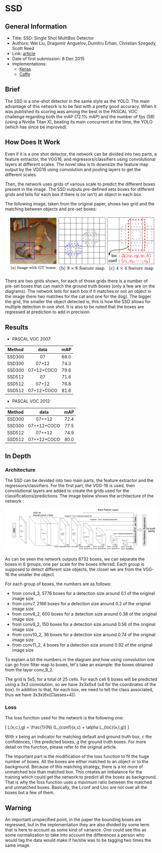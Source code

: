 # SSD

## General Information

- Title: SSD: Single Shot MultiBox Detector
- Authors: Wei Liu, Dragomir Anguelov, Dumitru Erhan, Christian Szegedy, Scott Reed
- Link: [article](https://arxiv.org/abs/1512.02325)
- Date of first submission: 8 Dec 2015
- Implementations:
    - [Keras](https://github.com/rykov8/ssd_keras)
    - [Caffe](https://github.com/weiliu89/caffe/tree/ssd)

## Brief

The SSD is a one-shot detector in the same style as the YOLO. The main advantage of this network is to be fast with a pretty good accuracy. When it was published its scoring was among the best in the PASCAL VOC challenge regarding both the mAP (72.1% mAP) and the number of fps (58) (using a  Nvidia Titan X), beating its main concurrent at the time, the YOLO (which has since be improved).

## How Does It Work

Even if it is a one shot detector, the network can be divided into two parts, a feature extractor, the VGG16, and regressors/classifiers using convolutional layers at different scales. The novel idea is to downsize the feature map output by the VGG16 using convolution and pooling layers to get the different scales.

Then, the network uses grids of various scale to predict the different boxes present in the image. The SSD outputs pre-defined sets boxes for different grids and tells for each box if there is (or isn't) an object in each box.

The following image, taken from the original paper, shows two grid and the matching between objects and pre-set boxes:

![How Does It Work](https://github.com/D3lt4lph4/papers/blob/master/docs/images/imageclassif/ssd/ssd-classif-how.png?raw=true "SSD grid")

There are two grids shown, for each of those grids there is a number of pre-set boxes that can match the ground truth boxes (only a few are on the diagrams). The network tells for each box if it matches or not an object in the image (here two matches for the cat and one for the dog). The bigger the grid, the smaller the object detected is, this is how the SSD allows for multiple detection in one shot.
It is also to be noted that the boxes are regressed at prediction to add in precision.

## Results

- PASCAL VOC 2007:

| Method | data | mAP |
|--------|:----:|:---:|
|SSD300 | 07 | 68.0 |
|SSD300 | 07+12 | 74.3 |
|SSD300 | 07+12+COCO | 79.6 |
|SSD512 | 07 | 71.6 |
|SSD512 | 07+12 | 76.8 |
|SSD512 | 07+12+COCO | 81.6 |

- PASCAL VOC 2012:

| Method | data | mAP |
|--------|:----:|:---:|
| SSD300 | 07++12 | 72.4 |
| SSD300 | 07++12+COCO | 77.5 |
| SSD512 | 07++12 | 74.9 |
| SSD512 | 07++12+COCO | 80.0 |

## In Depth

### Architecture

The SSD can be devided into two main parts, the feature extractor and the regressors/classifiers. For the first part, the VGG-16 is used, then convolutional layers are added to create the grids used for the classifications/predictions. The image below shows the architecture of the network :

![SSD network](https://github.com/D3lt4lph4/papers/blob/master/docs/images/imageclassif/ssd/ssd-network.png?raw=true "SSD Network")

As can be seen the network outputs 8732 boxes, we can separate the boxes in 6 groups, one per scale for the boxes inferred. Each group is supposed to detect different size objects, the closer we are from the VGG-16 the smaller the object.

For each group of boxes, the numbers are as follows:

- from conv4_3, 5776 boxes for a detection size around 0.1 of the original image size
- from conv7, 2166 boxes for a detection size around 0.2 of the original image size
- from conv8_2, 600 boxes for a detection size around 0.38 of the original image size
- from conv9_2, 150 boxes for a detection size around 0.56 of the original image size
- from conv10_2, 36 boxes for a detection size around 0.74 of the original image size
- from conv11_2, 4 boxes for a detection size around 0.92 of the original image size

To explain a bit the numbers in the diagram and how using convolution one can go from filter map to boxes, let's take an example: the boxes obtained from the layer conv_9_2.

The grid is 5x5, for a total of 25 cells. For each cell 6 boxes will be predicted using a 3x3 convolution, so we have 3x3x6x4 (x4 for the coordinates of the box). In addition to that, for each box, we need to tell the class associated, thus we have 3x3x(6x(Classes+4)).

### Loss

The loss function used for the network is the following one:

\[
    L(x,c,l,g) = \frac{1}{N} (L_{conf}(x,c) + \alpha L_{loc}(x,l,g))
\]

With x being an indicator for matching default and ground truth box, c the confidences, l the predicted boxes, g the ground truth boxes. For more detail on the function, please refer to the original article.

The important part is the modification of the loss function to fit the huge number of boxes. All the boxes are either matched to an object or to the background. Because of this matching strategy, there is a lot more of unmatched box than matched box. This creates an imbalance for the training which could get the network to predict all the boxes as background. That is why the loss function uses a maximum ratio between the matched and unmatched boxes. Basically, the Lconf and Lloc are not over all the boxes but a few of them.

## Warning

An important unspecified point, in the paper the bounding boxes are regressed, but in the implementation they are also divided by some term that is here to account as some kind of variance. One could see this as some normalization to take into account the differences a person who would tag the data would make if he/she was to be tagging two times the same image.